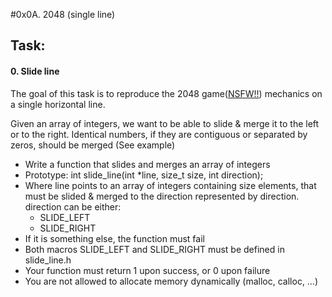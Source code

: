 #0x0A. 2048 (single line)

## Task:

#### 0. Slide line
The goal of this task is to reproduce the 2048 game([NSFW!!](https://intranet.hbtn.io/rltoken/zbaecdLFfcqthH0X60M62g)) mechanics on a single horizontal line.

Given an array of integers, we want to be able to slide & merge it to the left or to the right. Identical numbers, if they are contiguous or separated by zeros, should be merged (See example)

* Write a function that slides and merges an array of integers
* Prototype: int slide_line(int *line, size_t size, int direction);
* Where line points to an array of integers containing size elements, that must be slided & merged to the direction represented by direction. direction can be either:
    * SLIDE_LEFT
    * SLIDE_RIGHT
* If it is something else, the function must fail
* Both macros SLIDE_LEFT and SLIDE_RIGHT must be defined in slide_line.h
* Your function must return 1 upon success, or 0 upon failure
* You are not allowed to allocate memory dynamically (malloc, calloc, …)
